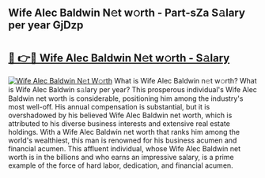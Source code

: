## Wife Alec Baldwin N𝚎t w𝚘rth - Part-sZa S𝚊lary per year GjDzp

# <h2><a href="http://gc0p2d.nevu.top/?p=Wife+Alec+Baldwin">🔗 👉🔴 Wife Alec Baldwin N𝚎t w𝚘rth - S𝚊lary</a></h2>

[![Wife Alec Baldwin N𝚎t W𝚘rth](https://i.imgur.com/Oavwk0R.jpeg)](http://gc0p2d.nevu.top/?p=Wife+Alec+Baldwin)
What is Wife Alec Baldwin n𝚎t w𝚘rth? What is Wife Alec Baldwin s𝚊lary per year?
This prosperous individual's Wife Alec Baldwin net worth is considerable, positioning him among the industry's most well-off. His annual compensation is substantial, but it is overshadowed by his believed Wife Alec Baldwin net worth, which is attributed to his diverse business interests and extensive real estate holdings. With a Wife Alec Baldwin net worth that ranks him among the world's wealthiest, this man is renowned for his business acumen and financial acumen. This affluent individual, whose Wife Alec Baldwin net worth is in the billions and who earns an impressive salary, is a prime example of the force of hard labor, dedication, and financial acumen.
